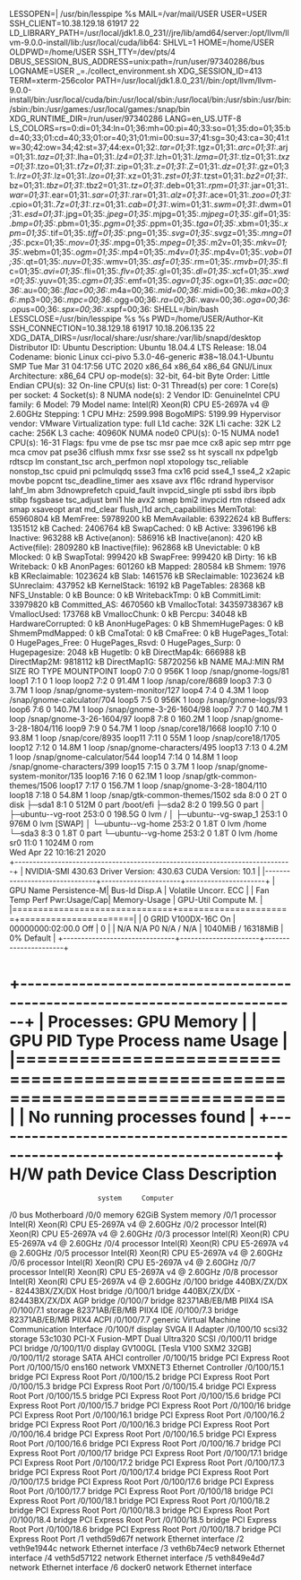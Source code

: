 LESSOPEN=| /usr/bin/lesspipe %s
MAIL=/var/mail/USER
USER=USER
SSH_CLIENT=10.38.129.18 61917 22
LD_LIBRARY_PATH=/usr/local/jdk1.8.0_231//jre/lib/amd64/server:/opt/llvm/llvm-9.0.0-install/lib:/usr/local/cuda/lib64:
SHLVL=1
HOME=/home/USER
OLDPWD=/home/USER
SSH_TTY=/dev/pts/4
DBUS_SESSION_BUS_ADDRESS=unix:path=/run/user/97340286/bus
LOGNAME=USER
_=./collect_environment.sh
XDG_SESSION_ID=413
TERM=xterm-256color
PATH=/usr/local/jdk1.8.0_231//bin:/opt/llvm/llvm-9.0.0-install/bin:/usr/local/cuda/bin:/usr/local/sbin:/usr/local/bin:/usr/sbin:/usr/bin:/sbin:/bin:/usr/games:/usr/local/games:/snap/bin
XDG_RUNTIME_DIR=/run/user/97340286
LANG=en_US.UTF-8
LS_COLORS=rs=0:di=01;34:ln=01;36:mh=00:pi=40;33:so=01;35:do=01;35:bd=40;33;01:cd=40;33;01:or=40;31;01:mi=00:su=37;41:sg=30;43:ca=30;41:tw=30;42:ow=34;42:st=37;44:ex=01;32:*.tar=01;31:*.tgz=01;31:*.arc=01;31:*.arj=01;31:*.taz=01;31:*.lha=01;31:*.lz4=01;31:*.lzh=01;31:*.lzma=01;31:*.tlz=01;31:*.txz=01;31:*.tzo=01;31:*.t7z=01;31:*.zip=01;31:*.z=01;31:*.Z=01;31:*.dz=01;31:*.gz=01;31:*.lrz=01;31:*.lz=01;31:*.lzo=01;31:*.xz=01;31:*.zst=01;31:*.tzst=01;31:*.bz2=01;31:*.bz=01;31:*.tbz=01;31:*.tbz2=01;31:*.tz=01;31:*.deb=01;31:*.rpm=01;31:*.jar=01;31:*.war=01;31:*.ear=01;31:*.sar=01;31:*.rar=01;31:*.alz=01;31:*.ace=01;31:*.zoo=01;31:*.cpio=01;31:*.7z=01;31:*.rz=01;31:*.cab=01;31:*.wim=01;31:*.swm=01;31:*.dwm=01;31:*.esd=01;31:*.jpg=01;35:*.jpeg=01;35:*.mjpg=01;35:*.mjpeg=01;35:*.gif=01;35:*.bmp=01;35:*.pbm=01;35:*.pgm=01;35:*.ppm=01;35:*.tga=01;35:*.xbm=01;35:*.xpm=01;35:*.tif=01;35:*.tiff=01;35:*.png=01;35:*.svg=01;35:*.svgz=01;35:*.mng=01;35:*.pcx=01;35:*.mov=01;35:*.mpg=01;35:*.mpeg=01;35:*.m2v=01;35:*.mkv=01;35:*.webm=01;35:*.ogm=01;35:*.mp4=01;35:*.m4v=01;35:*.mp4v=01;35:*.vob=01;35:*.qt=01;35:*.nuv=01;35:*.wmv=01;35:*.asf=01;35:*.rm=01;35:*.rmvb=01;35:*.flc=01;35:*.avi=01;35:*.fli=01;35:*.flv=01;35:*.gl=01;35:*.dl=01;35:*.xcf=01;35:*.xwd=01;35:*.yuv=01;35:*.cgm=01;35:*.emf=01;35:*.ogv=01;35:*.ogx=01;35:*.aac=00;36:*.au=00;36:*.flac=00;36:*.m4a=00;36:*.mid=00;36:*.midi=00;36:*.mka=00;36:*.mp3=00;36:*.mpc=00;36:*.ogg=00;36:*.ra=00;36:*.wav=00;36:*.oga=00;36:*.opus=00;36:*.spx=00;36:*.xspf=00;36:
SHELL=/bin/bash
LESSCLOSE=/usr/bin/lesspipe %s %s
PWD=/home/USER/Author-Kit
SSH_CONNECTION=10.38.129.18 61917 10.18.206.135 22
XDG_DATA_DIRS=/usr/local/share:/usr/share:/var/lib/snapd/desktop
Distributor ID:	Ubuntu
Description:	Ubuntu 18.04.4 LTS
Release:	18.04
Codename:	bionic
Linux cci-pivo 5.3.0-46-generic #38~18.04.1-Ubuntu SMP Tue Mar 31 04:17:56 UTC 2020 x86_64 x86_64 x86_64 GNU/Linux
Architecture:        x86_64
CPU op-mode(s):      32-bit, 64-bit
Byte Order:          Little Endian
CPU(s):              32
On-line CPU(s) list: 0-31
Thread(s) per core:  1
Core(s) per socket:  4
Socket(s):           8
NUMA node(s):        2
Vendor ID:           GenuineIntel
CPU family:          6
Model:               79
Model name:          Intel(R) Xeon(R) CPU E5-2697A v4 @ 2.60GHz
Stepping:            1
CPU MHz:             2599.998
BogoMIPS:            5199.99
Hypervisor vendor:   VMware
Virtualization type: full
L1d cache:           32K
L1i cache:           32K
L2 cache:            256K
L3 cache:            40960K
NUMA node0 CPU(s):   0-15
NUMA node1 CPU(s):   16-31
Flags:               fpu vme de pse tsc msr pae mce cx8 apic sep mtrr pge mca cmov pat pse36 clflush mmx fxsr sse sse2 ss ht syscall nx pdpe1gb rdtscp lm constant_tsc arch_perfmon nopl xtopology tsc_reliable nonstop_tsc cpuid pni pclmulqdq ssse3 fma cx16 pcid sse4_1 sse4_2 x2apic movbe popcnt tsc_deadline_timer aes xsave avx f16c rdrand hypervisor lahf_lm abm 3dnowprefetch cpuid_fault invpcid_single pti ssbd ibrs ibpb stibp fsgsbase tsc_adjust bmi1 hle avx2 smep bmi2 invpcid rtm rdseed adx smap xsaveopt arat md_clear flush_l1d arch_capabilities
MemTotal:       65960804 kB
MemFree:        59789200 kB
MemAvailable:   63922624 kB
Buffers:         1351512 kB
Cached:          2406764 kB
SwapCached:            0 kB
Active:          3396196 kB
Inactive:         963288 kB
Active(anon):     586916 kB
Inactive(anon):      420 kB
Active(file):    2809280 kB
Inactive(file):   962868 kB
Unevictable:           0 kB
Mlocked:               0 kB
SwapTotal:        999420 kB
SwapFree:         999420 kB
Dirty:                16 kB
Writeback:             0 kB
AnonPages:        601260 kB
Mapped:           280584 kB
Shmem:              1976 kB
KReclaimable:    1023624 kB
Slab:            1461576 kB
SReclaimable:    1023624 kB
SUnreclaim:       437952 kB
KernelStack:       16192 kB
PageTables:        28368 kB
NFS_Unstable:          0 kB
Bounce:                0 kB
WritebackTmp:          0 kB
CommitLimit:    33979820 kB
Committed_AS:    4670560 kB
VmallocTotal:   34359738367 kB
VmallocUsed:      173768 kB
VmallocChunk:          0 kB
Percpu:            34048 kB
HardwareCorrupted:     0 kB
AnonHugePages:         0 kB
ShmemHugePages:        0 kB
ShmemPmdMapped:        0 kB
CmaTotal:              0 kB
CmaFree:               0 kB
HugePages_Total:       0
HugePages_Free:        0
HugePages_Rsvd:        0
HugePages_Surp:        0
Hugepagesize:       2048 kB
Hugetlb:               0 kB
DirectMap4k:      666988 kB
DirectMap2M:     9818112 kB
DirectMap1G:    58720256 kB
NAME                  MAJ:MIN RM   SIZE RO TYPE MOUNTPOINT
loop0                   7:0    0   956K  1 loop /snap/gnome-logs/81
loop1                   7:1    0         1 loop 
loop2                   7:2    0  91.4M  1 loop /snap/core/8689
loop3                   7:3    0   3.7M  1 loop /snap/gnome-system-monitor/127
loop4                   7:4    0   4.3M  1 loop /snap/gnome-calculator/704
loop5                   7:5    0   956K  1 loop /snap/gnome-logs/93
loop6                   7:6    0 140.7M  1 loop /snap/gnome-3-26-1604/98
loop7                   7:7    0 140.7M  1 loop /snap/gnome-3-26-1604/97
loop8                   7:8    0 160.2M  1 loop /snap/gnome-3-28-1804/116
loop9                   7:9    0  54.7M  1 loop /snap/core18/1668
loop10                  7:10   0  93.8M  1 loop /snap/core/8935
loop11                  7:11   0    55M  1 loop /snap/core18/1705
loop12                  7:12   0  14.8M  1 loop /snap/gnome-characters/495
loop13                  7:13   0   4.2M  1 loop /snap/gnome-calculator/544
loop14                  7:14   0  14.8M  1 loop /snap/gnome-characters/399
loop15                  7:15   0   3.7M  1 loop /snap/gnome-system-monitor/135
loop16                  7:16   0  62.1M  1 loop /snap/gtk-common-themes/1506
loop17                  7:17   0 156.7M  1 loop /snap/gnome-3-28-1804/110
loop18                  7:18   0  54.8M  1 loop /snap/gtk-common-themes/1502
sda                     8:0    0     2T  0 disk 
├─sda1                  8:1    0   512M  0 part /boot/efi
├─sda2                  8:2    0 199.5G  0 part 
│ ├─ubuntu--vg-root   253:0    0 198.5G  0 lvm  /
│ ├─ubuntu--vg-swap_1 253:1    0   976M  0 lvm  [SWAP]
│ └─ubuntu--vg-home   253:2    0   1.8T  0 lvm  /home
└─sda3                  8:3    0   1.8T  0 part 
  └─ubuntu--vg-home   253:2    0   1.8T  0 lvm  /home
sr0                    11:0    1  1024M  0 rom  
Wed Apr 22 10:16:21 2020       
+-----------------------------------------------------------------------------+
| NVIDIA-SMI 430.63       Driver Version: 430.63       CUDA Version: 10.1     |
|-------------------------------+----------------------+----------------------+
| GPU  Name        Persistence-M| Bus-Id        Disp.A | Volatile Uncorr. ECC |
| Fan  Temp  Perf  Pwr:Usage/Cap|         Memory-Usage | GPU-Util  Compute M. |
|===============================+======================+======================|
|   0  GRID V100DX-16C     On   | 00000000:02:00.0 Off |                    0 |
| N/A   N/A    P0    N/A /  N/A |   1040MiB / 16318MiB |      0%      Default |
+-------------------------------+----------------------+----------------------+
                                                                               
+-----------------------------------------------------------------------------+
| Processes:                                                       GPU Memory |
|  GPU       PID   Type   Process name                             Usage      |
|=============================================================================|
|  No running processes found                                                 |
+-----------------------------------------------------------------------------+
H/W path     Device       Class      Description
================================================
                          system     Computer
/0                        bus        Motherboard
/0/0                      memory     62GiB System memory
/0/1                      processor  Intel(R) Xeon(R) CPU E5-2697A v4 @ 2.60GHz
/0/2                      processor  Intel(R) Xeon(R) CPU E5-2697A v4 @ 2.60GHz
/0/3                      processor  Intel(R) Xeon(R) CPU E5-2697A v4 @ 2.60GHz
/0/4                      processor  Intel(R) Xeon(R) CPU E5-2697A v4 @ 2.60GHz
/0/5                      processor  Intel(R) Xeon(R) CPU E5-2697A v4 @ 2.60GHz
/0/6                      processor  Intel(R) Xeon(R) CPU E5-2697A v4 @ 2.60GHz
/0/7                      processor  Intel(R) Xeon(R) CPU E5-2697A v4 @ 2.60GHz
/0/8                      processor  Intel(R) Xeon(R) CPU E5-2697A v4 @ 2.60GHz
/0/100                    bridge     440BX/ZX/DX - 82443BX/ZX/DX Host bridge
/0/100/1                  bridge     440BX/ZX/DX - 82443BX/ZX/DX AGP bridge
/0/100/7                  bridge     82371AB/EB/MB PIIX4 ISA
/0/100/7.1                storage    82371AB/EB/MB PIIX4 IDE
/0/100/7.3                bridge     82371AB/EB/MB PIIX4 ACPI
/0/100/7.7                generic    Virtual Machine Communication Interface
/0/100/f                  display    SVGA II Adapter
/0/100/10    scsi32       storage    53c1030 PCI-X Fusion-MPT Dual Ultra320 SCSI
/0/100/11                 bridge     PCI bridge
/0/100/11/0               display    GV100GL [Tesla V100 SXM2 32GB]
/0/100/11/2               storage    SATA AHCI controller
/0/100/15                 bridge     PCI Express Root Port
/0/100/15/0  ens160       network    VMXNET3 Ethernet Controller
/0/100/15.1               bridge     PCI Express Root Port
/0/100/15.2               bridge     PCI Express Root Port
/0/100/15.3               bridge     PCI Express Root Port
/0/100/15.4               bridge     PCI Express Root Port
/0/100/15.5               bridge     PCI Express Root Port
/0/100/15.6               bridge     PCI Express Root Port
/0/100/15.7               bridge     PCI Express Root Port
/0/100/16                 bridge     PCI Express Root Port
/0/100/16.1               bridge     PCI Express Root Port
/0/100/16.2               bridge     PCI Express Root Port
/0/100/16.3               bridge     PCI Express Root Port
/0/100/16.4               bridge     PCI Express Root Port
/0/100/16.5               bridge     PCI Express Root Port
/0/100/16.6               bridge     PCI Express Root Port
/0/100/16.7               bridge     PCI Express Root Port
/0/100/17                 bridge     PCI Express Root Port
/0/100/17.1               bridge     PCI Express Root Port
/0/100/17.2               bridge     PCI Express Root Port
/0/100/17.3               bridge     PCI Express Root Port
/0/100/17.4               bridge     PCI Express Root Port
/0/100/17.5               bridge     PCI Express Root Port
/0/100/17.6               bridge     PCI Express Root Port
/0/100/17.7               bridge     PCI Express Root Port
/0/100/18                 bridge     PCI Express Root Port
/0/100/18.1               bridge     PCI Express Root Port
/0/100/18.2               bridge     PCI Express Root Port
/0/100/18.3               bridge     PCI Express Root Port
/0/100/18.4               bridge     PCI Express Root Port
/0/100/18.5               bridge     PCI Express Root Port
/0/100/18.6               bridge     PCI Express Root Port
/0/100/18.7               bridge     PCI Express Root Port
/1           vethd59d67f  network    Ethernet interface
/2           veth9e1944c  network    Ethernet interface
/3           veth6b74ec9  network    Ethernet interface
/4           veth5d57122  network    Ethernet interface
/5           veth849e4d7  network    Ethernet interface
/6           docker0      network    Ethernet interface

